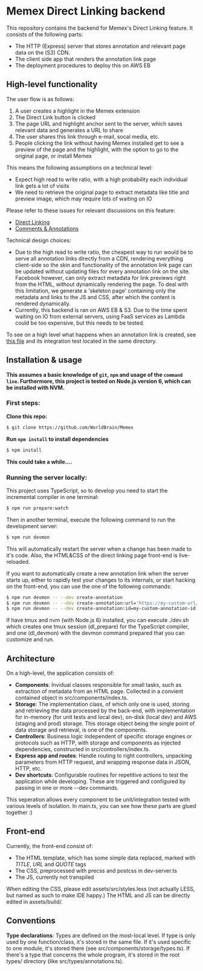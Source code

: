 # Memex Direct Linking backend

This repository contains the backend for Memex's Direct Linking feature. It consists of the following parts:
* The HTTP (Express) server that stores annotation and relevant page data on the (S3) CDN.
* The client side app that renders the annotation link page
* The deployment procedures to deploy this on AWS EB

## High-level functionality

The user flow is as follows:
1. A user creates a highlight in the Memex extension
1. The Direct Link button is clicked
1. The page URL and highlight anchor sent to the server, which saves relevant data and generates a URL to share
1. The user shares this link through e-mail, socal media, etc.
1. People clicking the link without having Memex installed get to see a preview of the page and the highlight, with the option to go to the original page, or install Memex

This means the following assumptions on a technical level:
* Expect high read to write ratio, with a high probability each individual link gets a lot of visits
* We need to retrieve the original page to extract metadata like title and preview image, which may require lots of waiting on IO

Please refer to these issues for relevant discussions on this feature:
* [Direct Linking](https://github.com/WorldBrain/Memex/issues/236)
* [Comments & Annotations](https://github.com/WorldBrain/Memex/issues/301)

Technical design choices:
* Due to the high read to write ratio, the cheapest way to run would be to serve all annotation links directly from a CDN, rendering everything client-side so the skin and functionality of the annotation link page can be updated without updating files for every annotation link on the site. Facebook however, can only extract metadata for link previews right from the HTML, without dynamically rendering the page. To deal with this limitation, we generate a 'skeleton page' containing only the metadata and links to the JS and CSS, after which the content is rendered dynamically.
* Currently, this backend is ran on AWS EB & S3. Due to the time spent waiting on IO from external servers, using FaaS services as Lambda could be too expensive, but this needs to be tested.

To see on a high level what happens when an annotation link is created, see [this file](https://github.com/WorldBrain/direct-linking-backend/blob/master/src/controllers/annotations.ts) and its integration test located in the same directory.

## Installation & usage

**This assumes a basic knowledge of `git`, `npm` and usage of the `command line`. Furthermore, this project is tested on Node.js version 6, which can be installed with NVM.**

### First steps:
**Clone this repo:**

```sh
$ git clone https://github.com/WorldBrain/Memex
```

**Run `npm install` to install dependencies**
```sh
$ npm install
```
**This could take a while....**

### Running the server locally:

This project uses TypeScript, so to develop you need to start the incremental compiler in one terminal:
```sh
$ npm run prepare:watch
```

Then in another terminal, execute the following command to run the development server:
```sh
$ npm run devmon
```

This will automatically restart the server when a change has been made to it's code. Also, the HTML&CSS of the direct linking page front-end is live-reloaded.

If you want to automatically create a new annotation link when the server starts up, either to rapidly test your changes to its internals, or start hacking on the front-end, you can use the one of the following commands:
```sh
$ npm run devmon -- --dev create-annotation
$ npm run devmon -- --dev create-annotation:url='https://my-custom-url/'
$ npm run devmon -- --dev create-annotation:id=my-custom-annotation-id,url='https://my-custom-url/'
```

If have tmux and nvm (with Node.js 6) installed, you can execute ./dev.sh which creates one tmux session (dl_prepare) for the TypeScript compiler, and one (dl_devmon) with the devmon command prepared that you can customize and run.

## Architecture

On a high-level, the application consists of:
* **Components**: Invidual classes responsible for small tasks, such as extraction of metadata from an HTML page. Collected in a convient contained object in src/components/index.ts.
* **Storage**: The implementation class, of which only one is used, storing and retrieving the data processed by the back-end, with implementation for in-memory (for unit tests and local dev), on-disk (local dev) and AWS (staging and prod) storage. This storage object being the single point of data storage and retrieval, is one of the components.
* **Controllers**: Business logic independent of specific storage engines or protocols such as HTTP, with storage and components as injected dependencies, constructed in src/controllers/index.ts.
* **Express app and routes**: Handle routing to right controllers, unpacking parameters from HTTP request, and wrapping response data in JSON, HTTP, etc.
* **Dev shortcuts**: Configurable routines for repetitive actions to test the application while developing. These are triggered and configured by passing in one or more --dev commands.

This seperation allows every component to be unit/integration tested with various levels of isolation. In main.ts, you can see how these parts are glued together  :)

## Front-end

Currently, the front-end consist of:
* The HTML template, which has some simple data replaced, marked with $TITLE$, $URL$ and $QUOTE$ tags
* The CSS, preprocessed with precss and postcss in dev-server.ts
* The JS, currently not transpiled

When editing the CSS, please edit assets/src/styles.less (not actually LESS, but named as such to make IDE happy.) The HTML and JS can be directly edited in assets/build/.

## Conventions

**Type declarations**: Types are defined on the most-local level. If type is only used by one function/class, it's stored in the same file. If it's used specific to one module, it's stored there (see src/components/storage/types.ts). If there's a type that concerns the whole program, it's stored in the root types/ directory (like src/types/annotations.ts).
